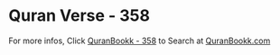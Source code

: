 # Quran Verse - 358 

For more infos, Click [QuranBookk - 358](https://www.quranbookk.com/quran/search?q=358) to Search at [QuranBookk.com](http://quranbookk.com/)